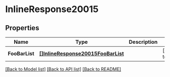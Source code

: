 # InlineResponse20015

## Properties
Name | Type | Description | Notes
------------ | ------------- | ------------- | -------------
**FooBarList** | [**[]InlineResponse20015FooBarList**](inline_response_200_15_foo_bar_list.md) |  | [default to null]

[[Back to Model list]](../README.md#documentation-for-models) [[Back to API list]](../README.md#documentation-for-api-endpoints) [[Back to README]](../README.md)


